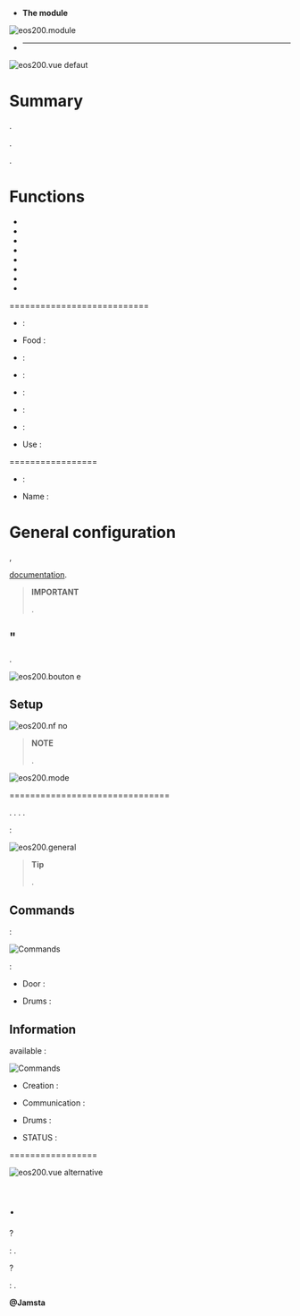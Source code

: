 -   **The module**

![eos200.module](images/eos200/eos200.module.jpg)

-   ****

![eos200.vue defaut](images/eos200/eos200.vue-defaut.jpg)

Summary 
======



.



.


. 



Functions 
=========

-   

-   

-   

-   

-   

-   

-   

-   

 
===========================

-    : 

-   Food : 

-    : 

-    : 

-    : 

-    : 

-    : 

-   Use : 

 
=================

-    : 

-   Name : 

General configuration 
======================

,

[documentation](https://www.jeedom.fr/doc/documentation/plugins/edisio/en_US/edisio.html).

> **IMPORTANT**
>
> 
> .

" 
----------


.

![eos200.bouton e](images/eos200/eos200.bouton-e.jpg)

Setup 
-------------



![eos200.nf no](images/eos200/eos200.nf-no.jpg)

> **NOTE**
>
> 
> .

![eos200.mode](images/eos200/eos200.mode.jpg)

 
===============================


. 
. 
. 
.

 :

![eos200.general](images/eos200/eos200.general.jpg)

> **Tip**
>
> 
> .

Commands 
---------


 :

![Commands](images/eos200/eos200.commandes.jpg)

 :

-   Door : 
    

-   Drums : 

Information 
------------


available :

![Commands](images/eos200/eos200.informations.jpg)

-   Creation : 

-   Communication : 
    

-   Drums : 

-   STATUS : 

 
=================

![eos200.vue alternative](images/eos200/eos200.vue-alternative.jpg)

. 
======

?

:   .

 ?

:   .

**@Jamsta**
